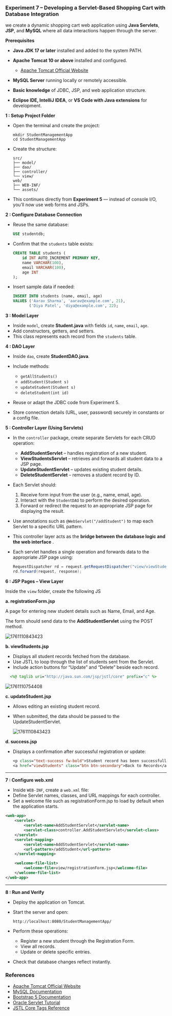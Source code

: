 ### **Experiment 7 – Developing a Servlet-Based Shopping Cart with Database Integration**

we create a dynamic shopping cart web application using **Java Servlets**, **JSP**, and **MySQL** where all data interactions happen through the server.

**Prerequisites**

* **Java JDK 17 or later** installed and added to the system PATH.
* **Apache Tomcat 10 or above** installed and configured.

  * [Apache Tomcat Official Website](https://tomcat.apache.org/)
* **MySQL Server** running locally or remotely accessible.
* **Basic knowledge** of JDBC, JSP, and web application structure.
* **Eclipse IDE, IntelliJ IDEA**, or **VS Code with Java extensions** for development.

**1 : Setup Project Folder**

* Open the terminal and create the project:

  ```
  mkdir StudentManagementApp
  cd StudentManagementApp
  ```
* Create the structure:

  ```
  src/
  ├── model/
  ├── dao/
  ├── controller/
  └── view/
  web/
  ├── WEB-INF/
  └── assets/
  ```
* This continues directly from **Experiment 5** — instead of console I/O, you’ll now use web forms and JSPs.

**2 : Configure Database Connection**

* Reuse the same database:

  ```sql
  USE studentdb;
  ```
* Confirm that the `students` table exists:

  ```sql
  CREATE TABLE students (
      id INT AUTO_INCREMENT PRIMARY KEY,
      name VARCHAR(100),
      email VARCHAR(100),
      age INT
  );
  ```
* Insert sample data if needed:

  ```sql
  INSERT INTO students (name, email, age)
  VALUES ('Aarav Sharma', 'aarav@example.com', 21),
         ('Diya Patel', 'diya@example.com', 22);
  ```

**3 : Model Layer**

* Inside `model`, create **Student.java** with fields `id`, `name`, `email`, `age`.
* Add constructors, getters, and setters.
* This class represents each record from the `students` table.

**4 : DAO Layer**

* Inside `dao`, create **StudentDAO.java**.
* Include methods:

  * `getAllStudents()`
  * `addStudent(Student s)`
  * `updateStudent(Student s)`
  * `deleteStudent(int id)`
* Reuse or adapt the JDBC code from Experiment 5.
* Store connection details (URL, user, password) securely in constants or a config file.

**5 : Controller Layer (Using Servlets)**

* In the `controller` package, create separate Servlets for each CRUD operation:

  * **AddStudentServlet** – handles registration of a new student.
  * **ViewStudentsServlet** – retrieves and forwards all student data to a JSP page.
  * **UpdateStudentServlet** – updates existing student details.
  * **DeleteStudentServlet** – removes a student record by ID.
* Each Servlet should:

  1. Receive form input from the user (e.g., name, email, age).
  2. Interact with the `StudentDAO` to perform the desired operation.
  3. Forward or redirect the request to an appropriate JSP page for displaying the result.
* Use annotations such as `@WebServlet("/addStudent")` to map each Servlet to a specific URL pattern.
* This controller layer acts as the  **bridge between the database logic and the web interface** .
* Each servlet handles a single operation and forwards data to the appropriate JSP page using:

  ```java
  RequestDispatcher rd = request.getRequestDispatcher("view/viewStudents.jsp");
  rd.forward(request, response);
  ```

**6 : JSP Pages – View Layer**

Inside the `view` folder, create the following JS

**a. registrationForm.jsp**

A page for entering new student details such as Name, Email, and Age.

The form should send data to the **AddStudentServlet** using the POST method.

![1761110843423](image/README/1761109899013.png)

 **b. viewStudents.jsp**

* Displays all student records fetched from the database.
* Use JSTL to loop through the list of students sent from the Servlet.
* Include action buttons for “Update” and “Delete” beside each record.

```jsp
  <%@ taglib uri="http://java.sun.com/jsp/jstl/core" prefix="c" %>
```

  ![1761110754408](image/README/1761110754408.png)

 **c. updateStudent.jsp**

* Allows editing an existing student record.
* When submitted, the data should be passed to the UpdateStudentServlet.

  ![1761110843423](image/README/1761110843423.png)

 **d. success.jsp**

* Displays a confirmation after successful registration or update:

  ```jsp
  <p class="text-success fw-bold">Student record has been successfully saved.</p>
  <a href="viewStudents" class="btn btn-secondary">Back to Records</a>
  ```

---

**7 : Configure web.xml**

* Inside `WEB-INF`, create a `web.xml` file:
* Define Servlet names, classes, and URL mappings for each controller.
* Set a welcome file such as registrationForm.jsp to load by default when the application starts.

```xml
<web-app>
    <servlet>
        <servlet-name>AddStudentServlet</servlet-name>
        <servlet-class>controller.AddStudentServlet</servlet-class>
    </servlet>
    <servlet-mapping>
        <servlet-name>AddStudentServlet</servlet-name>
        <url-pattern>/addStudent</url-pattern>
    </servlet-mapping>

    <welcome-file-list>
        <welcome-file>view/registrationForm.jsp</welcome-file>
    </welcome-file-list>
</web-app>
```

---

**8 : Run and Verify**

* Deploy the application on Tomcat.
* Start the server and open:

  ```
  http://localhost:8080/StudentManagementApp/
  ```
* Perform these operations:

  * Register a new student through the Registration Form.
  * View all records.
  * Update or delete specific entries.
* Check that database changes reflect instantly.

### **References**

* [Apache Tomcat Official Website](https://tomcat.apache.org/)
* [MySQL Documentation](https://dev.mysql.com/doc/)
* [Bootstrap 5 Documentation](https://getbootstrap.com/)
* [Oracle Servlet Tutorial](https://docs.oracle.com/javaee/7/tutorial/servlets.htm)
* [JSTL Core Tags Reference](https://docs.oracle.com/javaee/5/jstl/1.1/docs/tlddocs/c.tld.html)
